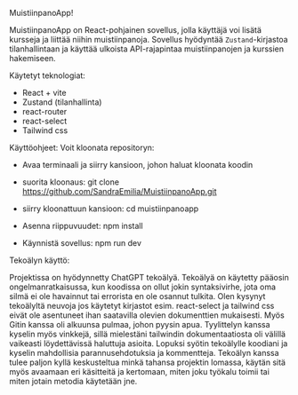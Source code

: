MuistiinpanoApp!

MuistiinpanoApp on React-pohjainen sovellus, jolla käyttäjä voi lisätä kursseja ja liittää niihin muistiinpanoja. Sovellus hyödyntää `Zustand`-kirjastoa tilanhallintaan ja käyttää ulkoista API-rajapintaa muistiinpanojen ja kurssien hakemiseen.

Käytetyt teknologiat:
- React + vite
- Zustand (tilanhallinta)
- react-router
- react-select
- Tailwind css

Käyttöohjeet:
Voit kloonata repositoryn:
- Avaa terminaali ja siirry kansioon, johon haluat kloonata koodin
- suorita kloonaus: git clone https://github.com/SandraEmilia/MuistiinpanoApp.git
- siirry kloonattuun kansioon: cd muistiinpanoapp

- Asenna riippuvuudet: npm install
- Käynnistä sovellus: npm run dev

Tekoälyn käyttö:

Projektissa on hyödynnetty ChatGPT tekoälyä. Tekoälyä on käytetty pääosin ongelmanratkaisussa, kun koodissa on ollut jokin syntaksivirhe, jota oma silmä ei ole havainnut tai errorista en ole osannut tulkita. Olen kysynyt tekoälyltä neuvoja jos käytetyt kirjastot esim. react-select ja tailwind css eivät ole asentuneet ihan saatavilla olevien dokumenttien mukaisesti. Myös Gitin kanssa oli alkuunsa pulmaa, johon pyysin apua. Tyylittelyn kanssa kyselin myös vinkkejä, sillä mielestäni tailwindin dokumentaatiosta oli välillä vaikeasti löydettävissä haluttuja asioita. Lopuksi syötin tekoälylle koodiani ja kyselin mahdollisia parannusehdotuksia ja kommentteja. Tekoälyn kanssa tulee paljon kyllä keskusteltua minkä tahansa projektin lomassa, käytän sitä myös avaamaan eri käsitteitä ja kertomaan, miten joku työkalu toimii tai miten jotain metodia käytetään jne. 
